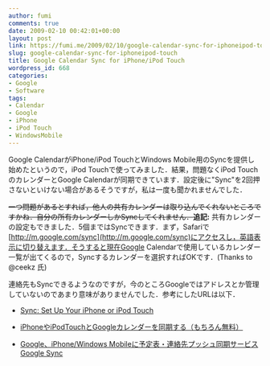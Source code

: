 ```yaml
---
author: fumi
comments: true
date: 2009-02-10 00:42:01+00:00
layout: post
link: https://fumi.me/2009/02/10/google-calendar-sync-for-iphoneipod-touch/
slug: google-calendar-sync-for-iphoneipod-touch
title: Google Calendar Sync for iPhone/iPod Touch
wordpress_id: 668
categories:
- Google
- Software
tags:
- Calendar
- Google
- iPhone
- iPod Touch
- WindowsMobile
---
```


Google CalendarがiPhone/iPod TouchとWindows Mobile用のSyncを提供し始めたというので，iPod Touchで使ってみました．結果，問題なくiPod TouchのカレンダーとGoogle Calendarが同期できています．設定後に"Sync"を2回押さないといけない場合があるそうですが，私は一度も聞かれませんでした．




<del>一つ問題があるとすれば，他人の共有カレンダーは取り込んでくれないところですかね．自分の所有カレンダーしかSyncしてくれません．</del>**追記:** 共有カレンダーの設定もできました．5個まではSyncできます．まず，Safariで[http://m.google.com/sync](http://m.google.com/sync)にアクセスし，英語表示に切り替えます．そうすると現在Google Calendarで使用しているカレンダー一覧が出てくるので，Syncするカレンダーを選択すればOKです．(Thanks to @ceekz 氏)




連絡先もSyncできるようなのですが，今のところGoogleではアドレスとか管理していないのであまり意味がありませんでした．参考にしたURLは以下．







  * [Sync: Set Up Your iPhone or iPod Touch](http://www.google.com/support/mobile/bin/answer.py?answer=138740&topic=14252)


  * [iPhoneやiPodTouchとGoogleカレンダーを同期する（もちろん無料）](http://google-mania.net/archives/1137)


  * [Google、iPhone/Windows Mobileに予定表・連絡先プッシュ同期サービスGoogle Sync](http://japanese.engadget.com/2009/02/09/iphone-windows-mobile-google-sync/)


